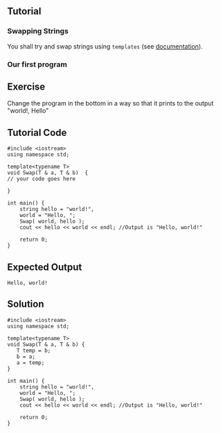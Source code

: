Tutorial
--------

### Swapping Strings

You shall try and swap strings using `templates` (see [documentation](https://en.wikipedia.org/wiki/Generic_programming#Templates_in_C.2B.2B)). 

### Our first program


Exercise
--------

Change the program in the bottom in a way so that it prints to the output "world!, Hello"

Tutorial Code
-------------

    #include <iostream>
    using namespace std;
    
    template<typename T>
    void Swap(T & a, T & b)  {
    // your code goes here
    
    }

    int main() {
        string hello = "world!", 
        world = "Hello, ";
        Swap( world, hello );
        cout << hello << world << endl; //Output is "Hello, world!"
  
        return 0;
    }

Expected Output
---------------

    Hello, world!

Solution
--------

    #include <iostream>
    using namespace std;

    template<typename T>
    void Swap(T & a, T & b) {
       T temp = b;
       b = a;
       a = temp;
    }

    int main() {
        string hello = "world!", 
        world = "Hello, ";
        Swap( world, hello );
        cout << hello << world << endl; //Output is "Hello, world!"
  
        return 0;
    }

